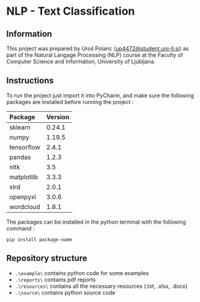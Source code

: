# NLP - Text Classification

## Information

This project was prepared by Uroš Polanc ([up4472@student.uni-lj.si](mailto:up4472@student.uni-lj.si))
as part of the Natural Langage Processing (NLP) course at the Faculty of Computer Science and Information,
University of Ljubljana.

## Instructions

To run the project just import it into PyCharm, and make sure the following packages are installed
before running the project :

| Package       | Version   |
| :---          | :---      |
| sklearn       | 0.24.1    |
| numpy         | 1.19.5    |
| tensorflow    | 2.4.1     |
| pandas        | 1.2.3     |
| nltk          | 3.5       |
| matplotlib    | 3.3.3     |
| xlrd          | 2.0.1     |
| openpyxl      | 3.0.6     |
| wordcloud     | 1.8.1     |

The packages can be installed in the python terminal with the following command :

```
pip install package-name
```

## Repository structure

- ``` .\example\ ``` contains python code for some examples
- ``` .\reports\ ``` contains pdf reports
- ``` .\resources\ ``` contains all the necessary resources (.txt, .xlsx, .docx)
- ``` .\source\ ``` contains python source code
